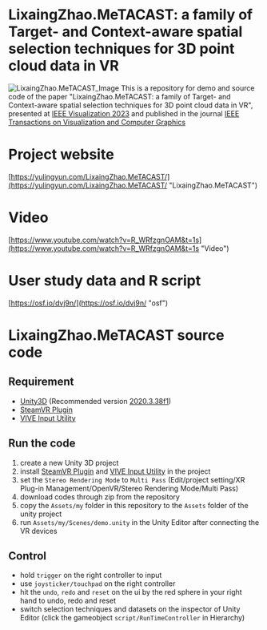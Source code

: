 LixaingZhao.MeTACAST: a family of Target- and Context-aware spatial selection techniques for 3D point cloud data in VR
======
![LixaingZhao.MeTACAST_Image](https://github.com/LixiangZhao98/LixaingZhao.MeTACAST/blob/master/Assets/my/pic/LixaingZhao.MeTACAST.png "LixaingZhao.MeTACAST_Image")
This is a repository for demo and source code of the paper "LixaingZhao.MeTACAST: a family of Target- and Context-aware spatial selection techniques for 3D point cloud data in VR", presented at [IEEE Visualization 2023](https://ieeevis.org/year/2023/welcome "VIS2023") and published in the journal [IEEE Transactions on Visualization and Computer Graphics](https://ieeexplore.ieee.org/xpl/RecentIssue.jsp?punumber=2945 "TVCG")

# Project website
[https://yulingyun.com/LixaingZhao.MeTACAST/](https://yulingyun.com/LixaingZhao.MeTACAST/ "LixaingZhao.MeTACAST")

# Video
[https://www.youtube.com/watch?v=R_WRfzgnOAM&t=1s](https://www.youtube.com/watch?v=R_WRfzgnOAM&t=1s "Video")

# User study data and R script
[https://osf.io/dvj9n/](https://osf.io/dvj9n/ "osf")

# LixaingZhao.MeTACAST source code
## Requirement
* [Unity3D](https://unity3d.com/get-unity/download "Unity download") (Recommended version [2020.3.38f1](https://unity.cn/releases/lts/2020 "Unity3D 2020.3.38f1"))
* [SteamVR Plugin](https://assetstore.unity.com/packages/tools/integration/steamvr-plugin-32647 "SteamVR Plugin")
* [VIVE Input Utility](https://assetstore.unity.com/packages/tools/integration/vive-input-utility-64219 "VIVE Input Utility")

## Run the code
1. create a new Unity 3D project
2. install [SteamVR Plugin](https://assetstore.unity.com/packages/tools/integration/steamvr-plugin-32647 "SteamVR Plugin") and [VIVE Input Utility](https://assetstore.unity.com/packages/tools/integration/vive-input-utility-64219 "VIVE Input Utility") in the project
3. set the `Stereo Rendering Mode` to `Multi Pass` (Edit/project setting/XR Plug-in Management/OpenVR/Stereo Rendering Mode/Multi Pass)
4. download codes through zip from the repository
5. copy the `Assets/my` folder in this repository to the `Assets` folder of the unity project
6. run `Assets/my/Scenes/demo.unity` in the Unity Editor after connecting the VR devices

## Control
* hold `trigger` on the right controller to input
* use `joysticker/touchpad` on the right controller
* hit the `undo`, `redo` and `reset` on the ui by the red sphere in your right hand to undo, redo and reset
* switch selection techniques and datasets on the inspector of Unity Editor (click the gameobject `script/RunTimeController` in Hierarchy)

 
